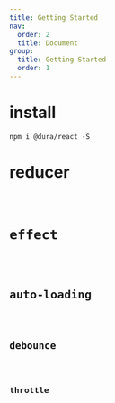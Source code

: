 ```yaml
---
title: Getting Started
nav:
  order: 2
  title: Document
group:
  title: Getting Started
  order: 1
---
```


# install

```shell
npm i @dura/react -S
```

# reducer

<code title="最基础的演示demo" desc="这里展示的是一个最基本、简单的演示demo" src="../example/dura-reducers/index.tsx" >

# effect

<code title="effect 功能演示" desc="这里展示的是effect相关功能演示" src="../example/dura-effects/index.tsx" >

# auto-loading

<code title="auto-loading" desc="这里展示的是Loading" src="../example/dura-effects-loading/index.tsx" >

# debounce

<code title="防抖" desc="这里展示的是防抖" src="../example/dura-effects-debounce/index.tsx" >

# throttle

<code title="节流" desc="这里展示的是节流" src="../example/dura-effects-throttle/index.tsx" >
